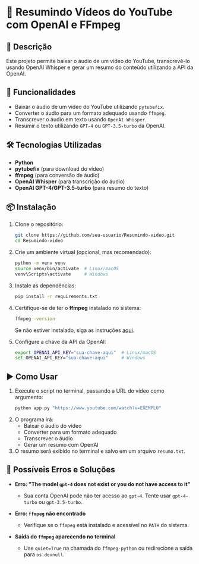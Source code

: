# 🎥 Resumindo Vídeos do YouTube com OpenAI e FFmpeg

## 📌 Descrição
Este projeto permite baixar o áudio de um vídeo do YouTube, transcrevê-lo usando OpenAI Whisper e gerar um resumo do conteúdo utilizando a API da OpenAI.

## 🚀 Funcionalidades
- Baixar o áudio de um vídeo do YouTube utilizando `pytubefix`.
- Converter o áudio para um formato adequado usando `ffmpeg`.
- Transcrever o áudio em texto usando `OpenAI Whisper`.
- Resumir o texto utilizando `GPT-4` ou `GPT-3.5-turbo` da OpenAI.

## 🛠️ Tecnologias Utilizadas
- **Python**
- **pytubefix** (para download do vídeo)
- **ffmpeg** (para conversão de áudio)
- **OpenAI Whisper** (para transcrição do áudio)
- **OpenAI GPT-4/GPT-3.5-turbo** (para resumo do texto)

## 📦 Instalação
1. Clone o repositório:
   ```bash
   git clone https://github.com/seu-usuario/Resumindo-video.git
   cd Resumindo-video
   ```

2. Crie um ambiente virtual (opcional, mas recomendado):
   ```bash
   python -m venv venv
   source venv/bin/activate  # Linux/macOS
   venv\Scripts\activate     # Windows
   ```

3. Instale as dependências:
   ```bash
   pip install -r requirements.txt
   ```

4. Certifique-se de ter o **ffmpeg** instalado no sistema:
   ```bash
   ffmpeg -version
   ```
   Se não estiver instalado, siga as instruções [aqui](https://ffmpeg.org/download.html).

5. Configure a chave da API da OpenAI:
   ```bash
   export OPENAI_API_KEY="sua-chave-aqui"  # Linux/macOS
   set OPENAI_API_KEY="sua-chave-aqui"     # Windows
   ```

## ▶️ Como Usar
1. Execute o script no terminal, passando a URL do vídeo como argumento:
   ```bash
   python app.py "https://www.youtube.com/watch?v=EXEMPLO"
   ```
2. O programa irá:
   - Baixar o áudio do vídeo
   - Converter para um formato adequado
   - Transcrever o áudio
   - Gerar um resumo com OpenAI
3. O resumo será exibido no terminal e salvo em um arquivo `resumo.txt`.

## 🔧 Possíveis Erros e Soluções
- **Erro: "The model `gpt-4` does not exist or you do not have access to it"**
  - Sua conta OpenAI pode não ter acesso ao `gpt-4`. Tente usar `gpt-4-turbo` ou `gpt-3.5-turbo`.

- **Erro: `ffmpeg` não encontrado**
  - Verifique se o `ffmpeg` está instalado e acessível no `PATH` do sistema.

- **Saída do `ffmpeg` aparecendo no terminal**
  - Use `quiet=True` na chamada do `ffmpeg-python` ou redirecione a saída para `os.devnull`.



